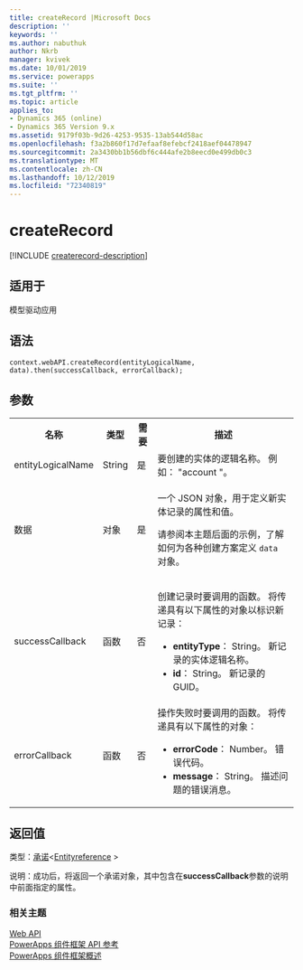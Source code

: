 ```yaml
---
title: createRecord |Microsoft Docs
description: ''
keywords: ''
ms.author: nabuthuk
author: Nkrb
manager: kvivek
ms.date: 10/01/2019
ms.service: powerapps
ms.suite: ''
ms.tgt_pltfrm: ''
ms.topic: article
applies_to:
- Dynamics 365 (online)
- Dynamics 365 Version 9.x
ms.assetid: 9179f03b-9d26-4253-9535-13ab544d58ac
ms.openlocfilehash: f3a2b860f17d7efaaf8efebcf2418aef04478947
ms.sourcegitcommit: 2a3430bb1b56dbf6c444afe2b8eecd0e499db0c3
ms.translationtype: MT
ms.contentlocale: zh-CN
ms.lasthandoff: 10/12/2019
ms.locfileid: "72340819"
---
```

# <a name="createrecord"></a>createRecord

[!INCLUDE [createrecord-description](includes/createrecord-description.md)]

## <a name="available-for"></a>适用于 

模型驱动应用

## <a name="syntax"></a>语法

`context.webAPI.createRecord(entityLogicalName, data).then(successCallback, errorCallback);`

## <a name="parameters"></a>参数

<table style="width:100%">
<tr>
<th>名称</th>
<th>类型</th>
<th>需要</th>
<th>描述</th>
</tr>
<tr>
<td>entityLogicalName</td>
<td>String</td>
<td>是</td>
<td>要创建的实体的逻辑名称。 例如： &quot;account &quot;。</td>
</tr>
<tr>
<td>数据</td>
<td>对象</td>
<td>是</td>
<td><p>一个 JSON 对象，用于定义新实体记录的属性和值。</p>
<p>请参阅本主题后面的示例，了解如何为各种创建方案定义 <code>data</code> 对象。</td>
</tr>
<tr>
<td>successCallback</td>
<td>函数</td>
<td>否</td>
<td><p>创建记录时要调用的函数。 将传递具有以下属性的对象以标识新记录：</p>
<ul>
<li><b>entityType</b>： String。 新记录的实体逻辑名称。</li>
<li><b>id</b>： String。 新记录的 GUID。</li>
</ul></td>
</tr>
<tr>
<td>errorCallback</td>
<td>函数</td>
<td>否</td>
<td>操作失败时要调用的函数。 将传递具有以下属性的对象：
<ul>
<li><b>errorCode</b>： Number。 错误代码。</li>
<li><b>message</b>： String。 描述问题的错误消息。</li>
</ul></td>
</tr>
</table>

## <a name="return-value"></a>返回值

类型：[承诺](https://developer.mozilla.org/docs/Web/JavaScript/reference/Global_Objects/Promise)<[Entityreference](../entityreference.md) >

说明：成功后，将返回一个承诺对象，其中包含在**successCallback**参数的说明中前面指定的属性。

### <a name="related-topics"></a>相关主题

[Web API](../webapi.md)<br/>
[PowerApps 组件框架 API 参考](../../reference/index.md)<br/>
[PowerApps 组件框架概述](../../overview.md)